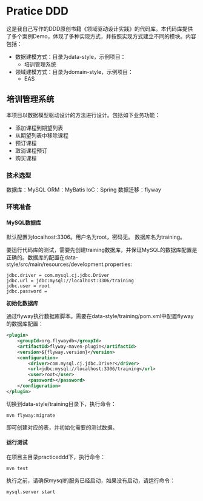 # Pratice DDD

这是我自己写作的DDD原创书籍《领域驱动设计实践》的代码库。本代码库提供了多个案例Demo，体现了多种实现方式，并按照实现方式建立不同的模块。内容包括：
* 数据建模方式：目录为data-style，示例项目：
	* 培训管理系统
* 领域建模方式：目录为domain-style，示例项目：
	* EAS

## 培训管理系统

本项目以数据模型驱动设计的方法进行设计。包括如下业务功能：
* 添加课程到期望列表
* 从期望列表中移除课程
* 预订课程
* 取消课程预订
* 购买课程

### 技术选型

数据库：MySQL
ORM：MyBatis
IoC：Spring
数据迁移：flyway

### 环境准备

#### MySQL数据库

默认配置为localhost:3306。用户名为root，密码无。
数据库名为training。

要运行代码库的测试，需要先创建training数据库，并保证MySQL的数据库配置是正确的。数据库的配置在data-style/src/main/resources/development.properties:

```
jdbc.driver = com.mysql.cj.jdbc.Driver
jdbc.url = jdbc:mysql://localhost:3306/training
jdbc.user = root
jdbc.password =
```

**初始化数据库**

通过flyway执行数据库脚本。需要在data-style/training/pom.xml中配置flyway的数据库配置：

```xml
<plugin>
    <groupId>org.flywaydb</groupId>
    <artifactId>flyway-maven-plugin</artifactId>
    <version>${flyway.version}</version>
    <configuration>
        <driver>com.mysql.cj.jdbc.Driver</driver>
        <url>jdbc:mysql://localhost:3306/training</url>
        <user>root</user>
        <password></password>
    </configuration>
</plugin>
```

切换到data-style/training目录下，执行命令：

```
mvn flyway:migrate
```

即可创建对应的表，并初始化需要的测试数据。

#### 运行测试

在项目主目录practiceddd下，执行命令：

```
mvn test
```

执行之前，请确保mysql的服务已经启动，如果没有启动，请运行命令：

```
mysql.server start
```




